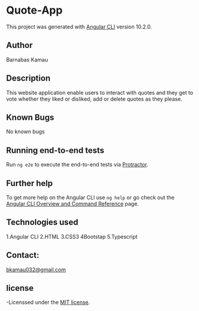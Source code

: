 # Quote-App

This project was generated with [Angular CLI](https://github.com/angular/angular-cli) version 10.2.0.
## Author
Barnabas Kamau

## Description
This website application enable users to interact with quotes and they get to vote whether they liked or disliked, add or delete quotes as they please.
## Known Bugs
No known bugs

## Running end-to-end tests

Run `ng e2e` to execute the end-to-end tests via [Protractor](http://www.protractortest.org/).

## Further help

To get more help on the Angular CLI use `ng help` or go check out the [Angular CLI Overview and Command Reference](https://angular.io/cli) page.


## Technologies used 
1.Angular CLI 
2.HTML 
3.CSS3 
4Bootstap
5.Typescript

## Contact:
bkamau032@gmail.com

## license 
 -Licenssed under the [MIT license](LICENSE).